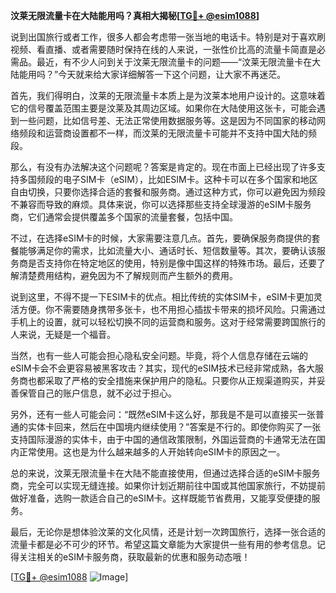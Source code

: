 **汶莱无限流量卡在大陆能用吗？真相大揭秘[[TG💪+ @esim1088](https://t.me/s/esim1088)]**

说到出国旅行或者工作，很多人都会考虑带一张当地的电话卡。特别是对于喜欢刷视频、看直播、或者需要随时保持在线的人来说，一张性价比高的流量卡简直是必需品。最近，有不少人问到关于汶莱无限流量卡的问题——“汶莱无限流量卡在大陆能用吗？”今天就来给大家详细解答一下这个问题，让大家不再迷茫。

首先，我们得明白，汶莱的无限流量卡本质上是为汶莱本地用户设计的。这意味着它的信号覆盖范围主要是汶莱及其周边区域。如果你在大陆使用这张卡，可能会遇到一些问题，比如信号差、无法正常使用数据服务等。这是因为不同国家的移动网络频段和运营商设置都不一样，而汶莱的无限流量卡可能并不支持中国大陆的频段。

那么，有没有办法解决这个问题呢？答案是肯定的。现在市面上已经出现了许多支持多国频段的电子SIM卡（eSIM），比如ESIM卡。这种卡可以在多个国家和地区自由切换，只要你选择合适的套餐和服务商。通过这种方式，你可以避免因为频段不兼容而导致的麻烦。具体来说，你可以选择那些支持全球漫游的eSIM卡服务商，它们通常会提供覆盖多个国家的流量套餐，包括中国。

不过，在选择eSIM卡的时候，大家需要注意几点。首先，要确保服务商提供的套餐能够满足你的需求，比如流量大小、通话时长、短信数量等。其次，要确认该服务商是否支持你在特定地区的使用，特别是像中国这样的特殊市场。最后，还要了解清楚费用结构，避免因为不了解规则而产生额外的费用。

说到这里，不得不提一下ESIM卡的优点。相比传统的实体SIM卡，eSIM卡更加灵活方便。你不需要随身携带多张卡，也不用担心插拔卡带来的损坏风险。只需通过手机上的设置，就可以轻松切换不同的运营商和服务。这对于经常需要跨国旅行的人来说，无疑是一个福音。

当然，也有一些人可能会担心隐私安全问题。毕竟，将个人信息存储在云端的eSIM卡会不会更容易被黑客攻击？其实，现代的eSIM技术已经非常成熟，各大服务商也都采取了严格的安全措施来保护用户的隐私。只要你从正规渠道购买，并妥善保管自己的账户信息，就不必过于担心。

另外，还有一些人可能会问：“既然eSIM卡这么好，那我是不是可以直接买一张普通的实体卡回来，然后在中国境内继续使用？”答案是不行的。即使你购买了一张支持国际漫游的实体卡，由于中国的通信政策限制，外国运营商的卡通常无法在国内正常使用。这也是为什么越来越多的人开始转向eSIM卡的原因之一。

总的来说，汶莱无限流量卡在大陆不能直接使用，但通过选择合适的eSIM卡服务商，完全可以实现无缝连接。如果你计划近期前往中国或其他国家旅行，不妨提前做好准备，选购一款适合自己的eSIM卡。这样既能节省费用，又能享受便捷的服务。

最后，无论你是想体验汶莱的文化风情，还是计划一次跨国旅行，选择一张合适的流量卡都是必不可少的环节。希望这篇文章能为大家提供一些有用的参考信息。记得关注相关的eSIM卡服务商，获取最新的优惠和服务动态哦！

[[TG💪+ @esim1088](https://t.me/s/esim1088) ![Image](https://i.postimg.cc/4NQfJmqS/Snipaste-2025-05-13-00-14-12.png)]